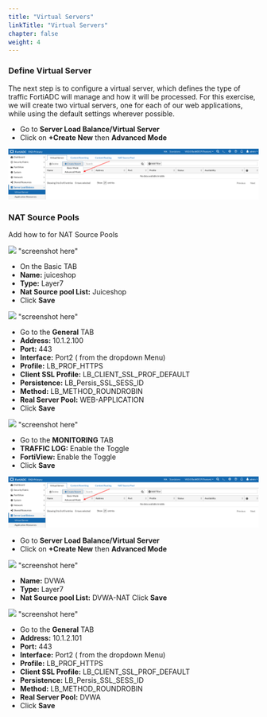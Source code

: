 ```yaml
---
title: "Virtual Servers"
linkTitle: "Virtual Servers"
chapter: false
weight: 4
---
```

### **Define Virtual Server**

The next step is to configure a virtual server, which defines the type of traffic FortiADC will manage and how it will be processed. For this exercise, we will create two virtual servers, one for each of our web applications, while using the default settings wherever possible.

- Go to **Server Load Balance/Virtual Server**
- Click on **+Create New** then **Advanced Mode**

![](fad-vs.png)

### **NAT Source Pools**

Add how to for NAT Source Pools

![](image-placeholder) "screenshot here"

- On the Basic TAB 
- **Name:** juiceshop
- **Type:** Layer7
- **Nat Source pool List:** Juiceshop
- Click **Save**

![](image-placeholder) "screenshot here"

- Go to the **General** TAB 
- **Address:** 10.1.2.100
- **Port:** 443
- **Interface:** Port2 ( from the dropdown Menu) 
- **Profile:** LB_PROF_HTTPS
- **Client SSL Profile:** LB_CLIENT_SSL_PROF_DEFAULT
- **Persistence:** LB_Persis_SSL_SESS_ID
- **Method:** LB_METHOD_ROUNDROBIN
- **Real Server Pool:** WEB-APPLICATION
- Click **Save**

![](image-placeholder) "screenshot here"

- Go to the **MONITORING** TAB
- **TRAFFIC LOG:** Enable the Toggle
- **FortiView:** Enable the Toggle
- Click **Save**

![](fad-vs.png)

- Go to **Server Load Balance/Virtual Server**
- Click on **+Create New** then **Advanced Mode**

![](image-placeholder) "screenshot here"

- **Name:** DVWA
- **Type:** Layer7
- **Nat Source pool List:** DVWA-NAT
Click **Save**

![](image-placeholder) "screenshot here"

- Go to the **General** TAB 
- **Address:** 10.1.2.101
- **Port:** 443
- **Interface:** Port2 ( from the dropdown Menu) 
- **Profile:** LB_PROF_HTTPS
- **Client SSL Profile:** LB_CLIENT_SSL_PROF_DEFAULT
- **Persistence:** LB_Persis_SSL_SESS_ID
- **Method:** LB_METHOD_ROUNDROBIN
- **Real Server Pool:** DVWA
- Click **Save**